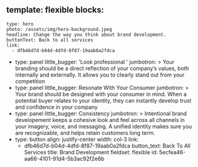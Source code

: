 template: flexible
blocks:
  - 
    type: hero
    photo: /assets/img/hero-background.jpeg
    headline: Change the way you think about brand development.
    buttonText: Back to all services
    link:
      - dfb46d7d-b04d-4dfd-8f87-19aab0a2fdca
  - 
    type: panel
    little_bugger: 'Look professional '
    jumbotron: >
      Your branding should be a direct reflection of your company’s values, both internally and
      externally. It allows you to clearly stand out from your competition
  - 
    type: panel
    little_bugger: Resonate With Your Consumer
    jumbotron: >
      Your brand should be designed with your consumer in mind. When a potential buyer relates to your
      identity, they can instantly develop trust and confidence in your company
  - 
    type: panel
    little_bugger: Consistency
    jumbotron: >
      Intentional brand developement keeps a cohesive look and feel across all channels in your imagery,
      voice, and messaging. A unified identity makes sure you are recognizable, and helps retain customers
      long term.
  - 
    type: button
    align: justify-center
    width: col-3
    link:
      - dfb46d7d-b04d-4dfd-8f87-19aab0a2fdca
    button_text: Back To All Services
title: Brand Development
fieldset: flexible
id: 5ecfea46-aa66-4101-91d4-5b3ac92f2e6b
